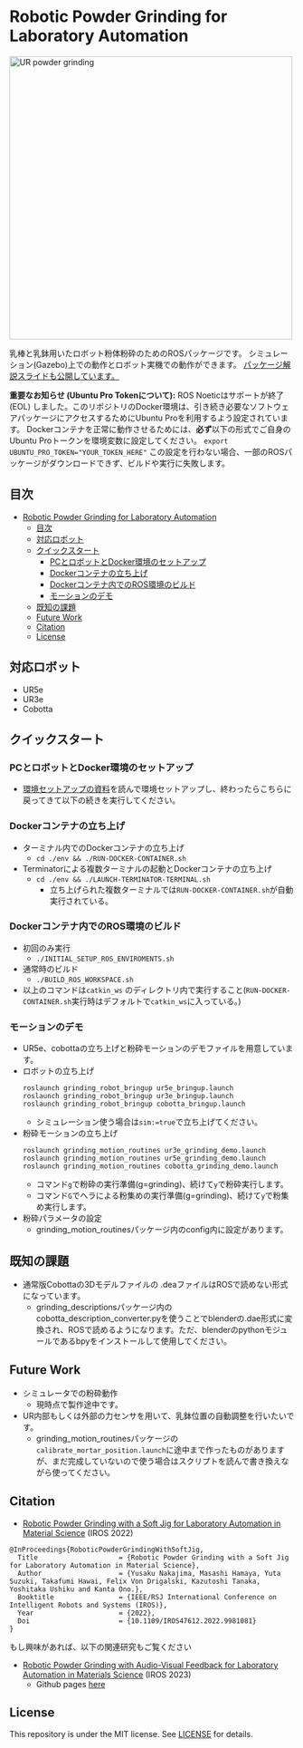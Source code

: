 # Robotic Powder Grinding for Laboratory Automation
<img src="https://github.com/quantumbeam/powder_grinding/blob/main/wiki/grinding_demo.gif?raw=true" alt="UR powder grinding" width="500">

乳棒と乳鉢用いたロボット粉体粉砕のためのROSパッケージです。
シミュレーション(Gazebo)上での動作とロボット実機での動作ができます。
[パッケージ解説スライドも公開しています。](https://docs.google.com/presentation/d/1NM6mxm0q2QrHuePchJIvgVollS97jfg_tNNWKQHokds/edit?usp=sharing)


**重要なお知らせ (Ubuntu Pro Tokenについて):**
ROS Noeticはサポートが終了 (EOL) しました。このリポジトリのDocker環境は、引き続き必要なソフトウェアパッケージにアクセスするためにUbuntu Proを利用するよう設定されています。
Dockerコンテナを正常に動作させるためには、**必ず**以下の形式でご自身のUbuntu Proトークンを環境変数に設定してください。
`export UBUNTU_PRO_TOKEN="YOUR_TOKEN_HERE"`
この設定を行わない場合、一部のROSパッケージがダウンロードできず、ビルドや実行に失敗します。

## 目次
- [Robotic Powder Grinding for Laboratory Automation](#robotic-powder-grinding-for-laboratory-automation)
  - [目次](#目次)
  - [対応ロボット](#対応ロボット)
  - [クイックスタート](#クイックスタート)
    - [PCとロボットとDocker環境のセットアップ](#pcとロボットとdocker環境のセットアップ)
    - [Dockerコンテナの立ち上げ](#dockerコンテナの立ち上げ)
    - [Dockerコンテナ内でのROS環境のビルド](#dockerコンテナ内でのros環境のビルド)
    - [モーションのデモ](#モーションのデモ)
  - [既知の課題](#既知の課題)
  - [Future Work](#future-work)
  - [Citation](#citation)
  - [License](#license)



## 対応ロボット
- UR5e
- UR3e
- Cobotta

## クイックスタート

### PCとロボットとDocker環境のセットアップ
- [環境セットアップの資料](./env/docker/README_jp.md)を読んで環境セットアップし、終わったらこちらに戻ってきて以下の続きを実行してください。

### Dockerコンテナの立ち上げ
- ターミナル内でのDockerコンテナの立ち上げ
   - `cd ./env && ./RUN-DOCKER-CONTAINER.sh`
- Terminatorによる複数ターミナルの起動とDockerコンテナの立ち上げ
   - `cd ./env && ./LAUNCH-TERMINATOR-TERMINAL.sh`
      - 立ち上げられた複数ターミナルでは`RUN-DOCKER-CONTAINER.sh`が自動実行されている。

### Dockerコンテナ内でのROS環境のビルド
- 初回のみ実行
   - `./INITIAL_SETUP_ROS_ENVIROMENTS.sh`  
- 通常時のビルド
   - `./BUILD_ROS_WORKSPACE.sh`
-  以上のコマンドは`catkin_ws` のディレクトリ内で実行すること(`RUN-DOCKER-CONTAINER.sh`実行時はデフォルトで`catkin_ws`に入っている。)

### モーションのデモ
- UR5e、cobottaの立ち上げと粉砕モーションのデモファイルを用意しています。
- ロボットの立ち上げ
   ```
   roslaunch grinding_robot_bringup ur5e_bringup.launch
   roslaunch grinding_robot_bringup ur3e_bringup.launch
   roslaunch grinding_robot_bringup cobotta_bringup.launch
   ```
   - シミュレーション使う場合は`sim:=true`で立ち上げてください。
- 粉砕モーションの立ち上げ
   ```
   roslaunch grinding_motion_routines ur3e_grinding_demo.launch
   roslaunch grinding_motion_routines ur5e_grinding_demo.launch
   roslaunch grinding_motion_routines cobotta_grinding_demo.launch
   ```
   - コマンド`g`で粉砕の実行準備(g=grinding)、続けて`y`で粉砕実行します。
   - コマンド`G`でヘラによる粉集めの実行準備(g=grinding)、続けて`y`で粉集め実行します。
- 粉砕パラメータの設定
   -  grinding_motion_routinesパッケージ内のconfig内に設定があります。

## 既知の課題
- 通常版Cobottaの3Dモデルファイルの .deaファイルはROSで読めない形式になっています。
   - grinding_descriptionsパッケージ内のcobotta_description_converter.pyを使うことでblenderの.dae形式に変換され、ROSで読めるようになります。ただ、blenderのpythonモジュールであるbpyをインストールして使用してください。

## Future Work
- シミュレータでの粉砕動作
   - 現時点で製作途中です。
- UR内部もしくは外部の力センサを用いて、乳鉢位置の自動調整を行いたいです。
   - grinding_motion_routinesパッケージの`calibrate_mortar_position.launch`に途中まで作ったものがありますが、まだ完成していないので使う場合はスクリプトを読んで書き換えながら使ってください。

## Citation
- [Robotic Powder Grinding with a Soft Jig for Laboratory Automation in Material Science](https://doi.org/10.1109/IROS47612.2022.9981081) (IROS 2022)
```
@InProceedings{RoboticPowderGrindingWithSoftJig,
  Title                    = {Robotic Powder Grinding with a Soft Jig for Laboratory Automation in Material Science},
  Author                   = {Yusaku Nakajima, Masashi Hamaya, Yuta Suzuki, Takafumi Hawai, Felix Von Drigalski, Kazutoshi Tanaka, Yoshitaka Ushiku and Kanta Ono.},
  Booktitle                = {IEEE/RSJ International Conference on Intelligent Robots and Systems (IROS)},
  Year                     = {2022},
  Doi                      = {10.1109/IROS47612.2022.9981081}
}
```
もし興味があれば、以下の関連研究もご覧ください
- [Robotic Powder Grinding with Audio-Visual Feedback for Laboratory Automation in Materials Science](https://ieeexplore.ieee.org/document/10341526) (IROS 2023)
   -  Github pages [here](https://omron-sinicx.github.io/powder-grinding/) 

## License
This repository is under the MIT license. See [LICENSE](./LICENSE) for details.
